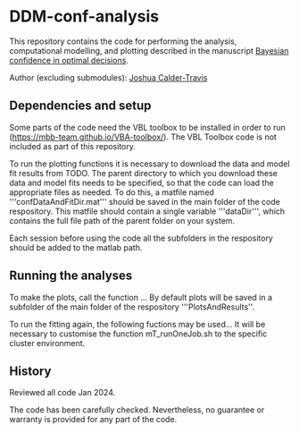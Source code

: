 # DDM-conf-analysis

This repository contains the code for performing the analysis, computational modelling, and plotting described in the manuscript [Bayesian confidence in optimal decisions](https://doi.org/10.31234/osf.io/j8sxz).

Author (excluding submodules): [Joshua Calder-Travis](https://scholar.google.com/citations?user=-9asgxcAAAAJ&hl=en)

## Dependencies and setup
Some parts of the code need the VBL toolbox to be installed in order to run (https://mbb-team.github.io/VBA-toolbox/). The VBL Toolbox code is not included as part of this repository.

To run the plotting functions it is necessary to download the data and model fit results from TODO.
The parent directory to which you download these data and model fits needs to be specified, so that the code can load the appropriate files as needed. To do this, a matfile named '''confDataAndFitDir.mat''' should be saved in the main folder of the code respository. This matfile should contain a single variable '''dataDir''', which contains the full file path of the parent folder on your system.

Each session before using the code all the subfolders in the respository should be added to the matlab path.

## Running the analyses
To make the plots, call the function ...
By default plots will be saved in a subfolder of the main folder of the 
respository '''PlotsAndResults''.

To run the fitting again, the following fuctions may be used...
It will be necessary to customise the function mT_runOneJob.sh to the specific cluster environment.

## History 
Reviewed all code Jan 2024.

The code has been carefully checked. Nevertheless, no guarantee or warranty is provided for any part of the code.